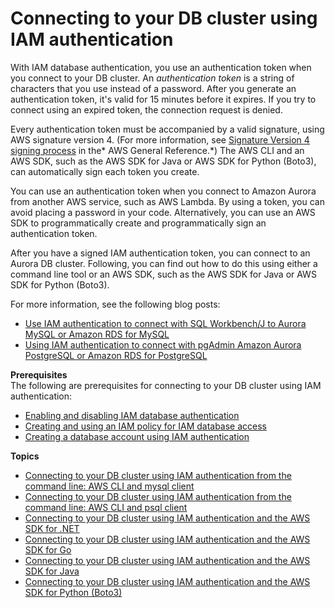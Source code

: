 # Connecting to your DB cluster using IAM authentication<a name="UsingWithRDS.IAMDBAuth.Connecting"></a>

With IAM database authentication, you use an authentication token when you connect to your DB cluster\. An *authentication token* is a string of characters that you use instead of a password\. After you generate an authentication token, it's valid for 15 minutes before it expires\. If you try to connect using an expired token, the connection request is denied\.

Every authentication token must be accompanied by a valid signature, using AWS signature version 4\. \(For more information, see [Signature Version 4 signing process](https://docs.aws.amazon.com/general/latest/gr/signature-version-4.html) in the* AWS General Reference\.*\) The AWS CLI and an AWS SDK, such as the AWS SDK for Java or AWS SDK for Python \(Boto3\), can automatically sign each token you create\.

You can use an authentication token when you connect to Amazon Aurora from another AWS service, such as AWS Lambda\. By using a token, you can avoid placing a password in your code\. Alternatively, you can use an AWS SDK to programmatically create and programmatically sign an authentication token\.

After you have a signed IAM authentication token, you can connect to an Aurora DB cluster\. Following, you can find out how to do this using either a command line tool or an AWS SDK, such as the AWS SDK for Java or AWS SDK for Python \(Boto3\)\.

For more information, see the following blog posts:
+ [Use IAM authentication to connect with SQL Workbench/J to Aurora MySQL or Amazon RDS for MySQL](http://aws.amazon.com/blogs/database/use-iam-authentication-to-connect-with-sql-workbenchj-to-amazon-aurora-mysql-or-amazon-rds-for-mysql/)
+ [Using IAM authentication to connect with pgAdmin Amazon Aurora PostgreSQL or Amazon RDS for PostgreSQL](http://aws.amazon.com/blogs/database/using-iam-authentication-to-connect-with-pgadmin-amazon-aurora-postgresql-or-amazon-rds-for-postgresql/)

**Prerequisites**  
The following are prerequisites for connecting to your DB cluster using IAM authentication:
+ [Enabling and disabling IAM database authentication](UsingWithRDS.IAMDBAuth.Enabling.md)
+ [Creating and using an IAM policy for IAM database access](UsingWithRDS.IAMDBAuth.IAMPolicy.md)
+ [Creating a database account using IAM authentication](UsingWithRDS.IAMDBAuth.DBAccounts.md)

**Topics**
+ [Connecting to your DB cluster using IAM authentication from the command line: AWS CLI and mysql client](UsingWithRDS.IAMDBAuth.Connecting.AWSCLI.md)
+ [Connecting to your DB cluster using IAM authentication from the command line: AWS CLI and psql client](UsingWithRDS.IAMDBAuth.Connecting.AWSCLI.PostgreSQL.md)
+ [Connecting to your DB cluster using IAM authentication and the AWS SDK for \.NET](UsingWithRDS.IAMDBAuth.Connecting.NET.md)
+ [Connecting to your DB cluster using IAM authentication and the AWS SDK for Go](UsingWithRDS.IAMDBAuth.Connecting.Go.md)
+ [Connecting to your DB cluster using IAM authentication and the AWS SDK for Java](UsingWithRDS.IAMDBAuth.Connecting.Java.md)
+ [Connecting to your DB cluster using IAM authentication and the AWS SDK for Python \(Boto3\)](UsingWithRDS.IAMDBAuth.Connecting.Python.md)